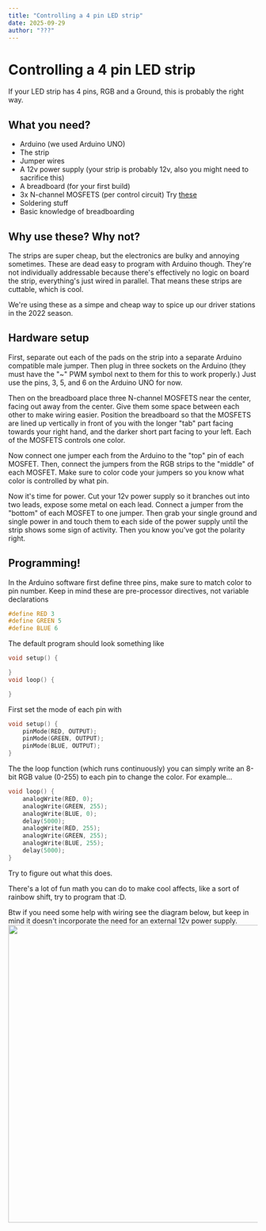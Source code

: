 ```yaml
---
title: "Controlling a 4 pin LED strip"
date: 2025-09-29
author: "???"
---
```


# Controlling a 4 pin LED strip

If your LED strip has 4 pins, RGB and a Ground, this is probably the right way.

## What you need?
* Arduino (we used Arduino UNO)
* The strip
* Jumper wires
* A 12v power supply (your strip is probably 12v, also you might need to sacrifice this)
* A breadboard (for your first build)
* 3x N-channel MOSFETS (per control circuit) Try [these](https://www.amazon.com/WeiMeet-RFP30N06LE-N-Channel-Mosfet-Arduino/dp/B07CTF1JVD/)
* Soldering stuff
* Basic knowledge of breadboarding

## Why use these? Why not?
The strips are super cheap, but the electronics are bulky and annoying sometimes. These are dead easy to program with Arduino though. They're not individually addressable because there's effectively no logic on board the strip, everything's just wired in parallel. That means these strips are cuttable, which is cool.

We're using these as a simpe and cheap way to spice up our driver stations in the 2022 season.

## Hardware setup
First, separate out each of the pads on the strip into a separate Arduino compatible male jumper. Then plug in three sockets on the Arduino (they must have the "~" PWM symbol next to them for this to work properly.) Just use the pins, 3, 5, and 6 on the Arduino UNO for now.

Then on the breadboard place three N-channel MOSFETS near the center, facing out away from the center. Give them some space between each other to make wiring easier. Position the breadboard so that the MOSFETS are lined up vertically in front of you with the longer "tab" part facing towards your right hand, and the darker short part facing to your left. Each of the MOSFETS controls one color.

Now connect one jumper each from the Arduino to the "top" pin of each MOSFET. Then, connect the jumpers from the RGB strips to the "middle" of each MOSFET. Make sure to color code your jumpers so you know what color is controlled by what pin. 

Now it's time for power. Cut your 12v power supply so it branches out into two leads, expose some metal on each lead. Connect a jumper from the "bottom" of each MOSFET to one jumper. Then grab your single ground and single power in and touch them to each side of the power supply until the strip shows some sign of activity. Then you know you've got the polarity right.

## Programming!
In the Arduino software first define three pins, make sure to match color to pin number. Keep in mind these are pre-processor directives, not variable declarations
```C++
#define RED 3
#define GREEN 5
#define BLUE 6
```

The default program should look something like 
```C++
void setup() {

}
void loop() {

}
```
First set the mode of each pin with
```C++
void setup() {
    pinMode(RED, OUTPUT);
    pinMode(GREEN, OUTPUT);
    pinMode(BLUE, OUTPUT);
}
```
The the loop function (which runs continuously) you can simply write an 8-bit RGB value (0-255) to each pin to change the color. For example...
```C++
void loop() {
    analogWrite(RED, 0);
    analogWrite(GREEN, 255);
    analogWrite(BLUE, 0);
    delay(5000);
    analogWrite(RED, 255);
    analogWrite(GREEN, 255);
    analogWrite(BLUE, 255);
    delay(5000);
}
```
Try to figure out what this does.

There's a lot of fun math you can do to make cool affects, like a sort of rainbow shift, try to program that :D.

Btw if you need some help with wiring see the diagram below, but keep in mind it doesn't incorporate the need for an external 12v power supply.\
<img src="https://cdn-learn.adafruit.com/assets/assets/000/002/692/large1024/led_strips_ledstripfet.gif?1448059609" width=600>

